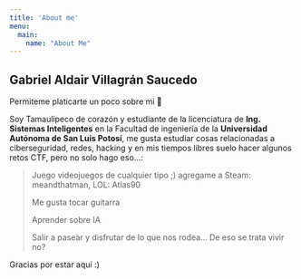 ```yaml
---
title: 'About me'
menu:
  main:
    name: "About Me"
---
```


## Gabriel Aldair Villagrán Saucedo

Permiteme platicarte un poco sobre mi 🤩

Soy Tamaulipeco de corazón y estudiante de la licenciatura de **Ing. Sistemas Inteligentes** en la Facultad de ingeniería de la **Universidad Autónoma de San Luis Potosí**, me gusta estudiar cosas relacionadas a ciberseguridad, redes, hacking y en mis tiempos libres suelo hacer algunos retos CTF, pero no solo hago eso...:
> Juego videojuegos de cualquier tipo ;) agregame a Steam: meandthatman, LOL: Atlas90
> 
> Me gusta tocar guitarra
> 
> Aprender sobre IA 
> 
> Salir a pasear y disfrutar de lo que nos rodea... De eso se trata vivir no?

Gracias por estar aquí :)

